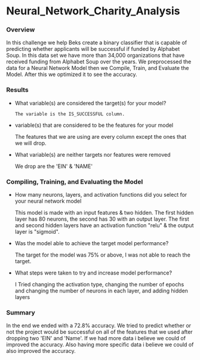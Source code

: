 # Neural_Network_Charity_Analysis

### Overview

  In this challenge we help Beks create a binary classifier that is capable of predicting whether applicants will be successful if funded by Alphabet Soup. In this data set we have more than 34,000 organizations that have received funding from Alphabet Soup over the years. We preprocessed the data for a Neural Network Model then we Compile, Train, and Evaluate the Model. After this we optimized it to see the accuracy.
  
### Results

  * What variable(s) are considered the target(s) for your model? 
        
        The variable is the IS_SUCCESSFUL column.
        
  * variable(s) that are considered to be the features for your model
       
       The features that we are using are every column except the ones that we will drop.
       
  * What variable(s) are neither targets nor features were removed

      We drop are the 'EIN' & 'NAME' 
      
  
### Compiling, Training, and Evaluating the Model
  
  * How many neurons, layers, and activation functions did you select for your neural network model

      This model is made with an input features & two hidden. The first hidden layer has 80 neurons, the second has 30 with an output layer. The first and second hidden layers have an activation function "relu" & the output layer is "sigmoid".

  * Was the model able to achieve the target model performance?

     The target for the model was 75% or above, I was not able to reach the target.

  * What steps were taken to try and increase model performance?

      I Tried changing the activation type, changing the number of epochs and changing the number of neurons in each layer, and adding hidden layers
      
      
### Summary

In the end we ended with a 72.8% accuracy. We tried to predict whether or not the project would be successful on all of the features that we used after dropping two 'EIN' and 'Name'. If we had more data i believe we could of improved the accuracy. Also having more specific data i believe we could of also improved the accuracy.
